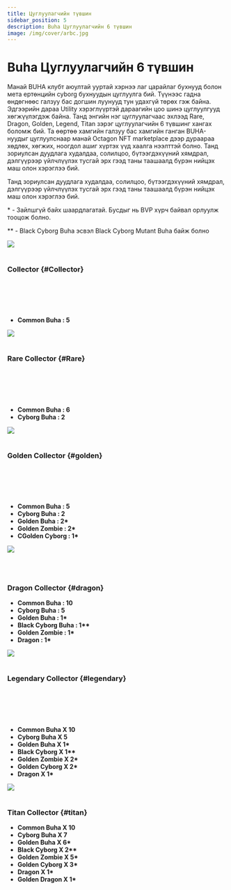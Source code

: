 ```yaml
---
title: Цуглуулагчийн түвшин
sidebar_position: 5
description: Buha Цуглуулагчийн 6 түвшин
image: /img/cover/arbc.jpg
---
```


# Buha Цуглуулагчийн 6 түвшин

Манай BUHA клубт аюултай ууртай хэрнээ лаг царайлаг бухнууд болон мета ертөнцийн cyborg бухнуудын цуглуулга бий. Түүнээс гадна өндөгнөөс галзуу бас догшин луунууд тун удахгүй төрөх гэж байна. Эдгээрийн дараа Utility хэрэглүүртэй дараагийн цоо шинэ цуглуулгууд хөгжүүлэгдэж байна. Танд энгийн нэг цуглуулагчаас эхлээд Rare, Dragon, Golden, Legend, Titan зэрэг цуглуулагчийн 6 түвшинг хангах боломж бий. Та өөртөө хамгийн галзуу бас хамгийн ганган BUHA-нуудыг цуглуулснаар манай Octagon NFT marketplace дээр дураараа хөдлөх, хөгжих, ноогдол ашиг хүртэх үүд хаалга нээлттэй болно. Танд зориулсан дуудлага худалдаа, солилцоо, бүтээгдэхүүний хямдрал, дэлгүүрээр үйлчлүүлэх тусгай эрх гээд таны таашаалд бүрэн нийцэх маш олон хэрэглээ бий.

Танд зориулсан дуудлага худалдаа, солилцоо, бүтээгдэхүүний хямдрал, дэлгүүрээр үйлчлүүлэх тусгай эрх гээд таны таашаалд бүрэн нийцэх маш олон хэрэглээ бий.

\* - Зайлшгүй байх шаардлагатай. Бусдыг нь BVP хүрч байвал орлуулж тооцож болно.

\*\* - Black Cyborg Buha эсвэл Black Cyborg Mutant Buha байж болно

<img
src="/img/level/1.png"
className="Collector"
/>
<br></br>

### Collector {#Collector}

<br></br><br></br>

- **Common Buha : 5**

<img
src="/img/level/2.png"
className="Collector"
/>
<br></br>

### Rare Collector {#Rare}

<br></br><br></br>

- **Common Buha : 6**
- **Cyborg Buha : 2**

<img
src="/img/level/3.png"
className="Collector"
/>
<br></br>

### Golden Collector {#golden}

<br></br><br></br>

- **Common Buha : 5**
- **Cyborg Buha : 2**
- **Golden Buha : 2\***
- **Golden Zombie : 2\***
- **CGolden Cyborg : 1\***

<img
src="/img/level/5.png"
className="Collector"
/>

<br></br>

### Dragon Collector {#dragon}

- **Common Buha : 10**
- **Cyborg Buha : 5**
- **Golden Buha : 1\***
- **Black Cyborg Buha : 1\*\***
- **Golden Zombie : 1\***
- **Dragon : 1\***

<img
src="/img/level/4.png"
className="Collector"
/>
<br></br>

### Legendary Collector {#legendary}

<br></br><br></br>

- **Common Buha X 10**
- **Cyborg Buha X 5**
- **Golden Buha X 1\***
- **Black Cyborg X 1\*\***
- **Golden Zombie X 2\***
- **Golden Cyborg X 2\***
- **Dragon X 1\***

<img
src="/img/level/6.png"
className="Collector"
/>
<br></br>

### Titan Collector {#titan}

- **Common Buha X 10**
- **Cyborg Buha X 7**
- **Golden Buha X 6\***
- **Black Cyborg X 2\*\***
- **Golden Zombie X 5\***
- **Golden Cyborg X 3\***
- **Dragon X 1\***
- **Golden Dragon X 1\***
